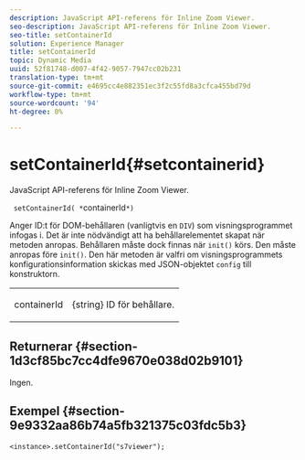 ```yaml
---
description: JavaScript API-referens för Inline Zoom Viewer.
seo-description: JavaScript API-referens för Inline Zoom Viewer.
seo-title: setContainerId
solution: Experience Manager
title: setContainerId
topic: Dynamic Media
uuid: 52f81748-d007-4f42-9057-7947cc02b231
translation-type: tm+mt
source-git-commit: e4695cc4e882351ec3f2c55fd8a3cfca455bd79d
workflow-type: tm+mt
source-wordcount: '94'
ht-degree: 0%

---
```



# setContainerId{#setcontainerid}

JavaScript API-referens för Inline Zoom Viewer.

` setContainerId( *`containerId`*)`

Anger ID:t för DOM-behållaren (vanligtvis en `DIV`) som visningsprogrammet infogas i. Det är inte nödvändigt att ha behållarelementet skapat när metoden anropas. Behållaren måste dock finnas när `init()` körs. Den måste anropas före `init()`. Den här metoden är valfri om visningsprogrammets konfigurationsinformation skickas med JSON-objektet `config` till konstruktorn.

<table id="table_896DFF34A68A403DB93A6D597461A573"> 
 <tbody> 
  <tr> 
   <td colname="col1"> <p> <span class="codeph"> <span class="varname"> containerId  </span> </span> </p> </td> 
   <td colname="col2"> <p> <span class="codeph"> {string}  </span> ID för behållare. </p> </td> 
  </tr> 
 </tbody> 
</table>

## Returnerar {#section-1d3cf85bc7cc4dfe9670e038d02b9101}

Ingen.

## Exempel {#section-9e9332aa86b74a5fb321375c03fdc5b3}

```
<instance>.setContainerId("s7viewer");
```

